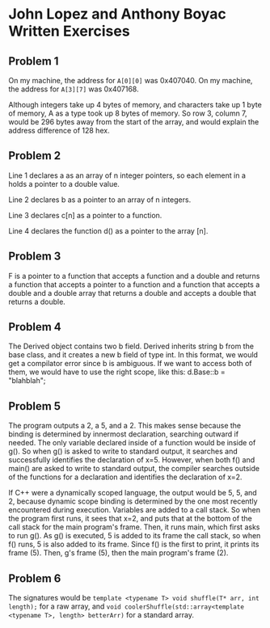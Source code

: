 # John Lopez and Anthony Boyac Written Exercises
## Problem 1
On my machine, the address for `A[0][0]` was 0x407040.
On my machine, the address for `A[3][7]` was 0x407168.

Although integers take up 4 bytes of memory, and characters take up 1 byte of memory, A as a type took up 8 bytes of memory. So row 3, column 7, would be 296 bytes away from the start of the array, and would explain the address difference of 128 hex.

## Problem 2
Line 1 declares a as an array of n integer pointers, so each element
in a holds a pointer to a double value.

Line 2 declares b as a pointer to
an array of n integers.

Line 3 declares c[n] as a pointer to a function.

Line 4 declares the function d() as a pointer to the array [n].

## Problem 3
F is a pointer to a function that accepts a function
and a double and returns a function that accepts a
pointer to a function and a function that accepts
a double and a double array that returns a double and
accepts a double that returns a double.

## Problem 4
The Derived object contains two b field. Derived inherits string b from the base class,
and it creates a new b field of type int. In this format, we would get a compilator error
since b is ambiguous. If we want to access both of them, we would have to use the right
scope, like this:
    d.Base::b = "blahblah";

## Problem 5
The program outputs a 2, a 5, and a 2. This makes sense because the binding is determined by innermost declaration, searching outward if needed.
The only variable declared inside of a function would be inside of g(). So when g() is asked to write to standard output, it searches and successfully identifies the declaration of x=5. However, when both f() and main() are asked to write to standard output, the compiler searches outside of the functions for a declaration and identifies the declaration of x=2.

If C++ were a dynamically scoped language, the output would be 5, 5, and 2, because dynamic scope binding is determined by the one most recently encountered during execution. Variables are added to a call stack. So when the program first runs, it sees that x=2, and puts that at the bottom of the call stack for the main program's frame. Then, it runs main, which first asks to run g(). As g() is executed, 5 is added to its frame the call stack, so when f() runs, 5 is also added to its frame. Since f() is the first to print, it prints its frame (5). Then, g's frame (5), then the main program's frame (2).

## Problem 6
The signatures would be `template <typename T>
void shuffle(T* arr, int length);` for a raw array, and
`void coolerShuffle(std::array<template <typename T>, length> betterArr)` for a standard array.
